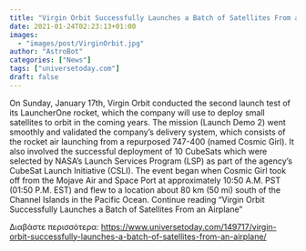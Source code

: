 ```yaml
---
title: "Virgin Orbit Successfully Launches a Batch of Satellites From an Airplane"
date: 2021-01-24T02:23:13+01:00
images:
  - "images/post/VirginOrbit.jpg"
author: "AstroBot"
categories: ["News"]
tags: ["universetoday.com"]
draft: false
---
```


On Sunday, January 17th, Virgin Orbit conducted the second launch test of its LauncherOne rocket, which the company will use to deploy small satellites to orbit in the coming years. The mission (Launch Demo 2) went smoothly and validated the company’s delivery system, which consists of the rocket air launching from a repurposed 747-400 (named Cosmic Girl). It also involved the successful deployment of 10 CubeSats which were selected by NASA’s Launch Services Program (LSP) as part of the agency’s CubeSat Launch Initiative (CSLI). The event began when Cosmic Girl took off from the Mojave Air and Space Port at approximately 10:50 A.M. PST (01:50 P.M. EST) and flew to a location about 80 km (50 mi) south of the Channel Islands in the Pacific Ocean.  Continue reading “Virgin Orbit Successfully Launches a Batch of Satellites From an Airplane” 

Διαβάστε περισσότερα: https://www.universetoday.com/149717/virgin-orbit-successfully-launches-a-batch-of-satellites-from-an-airplane/
